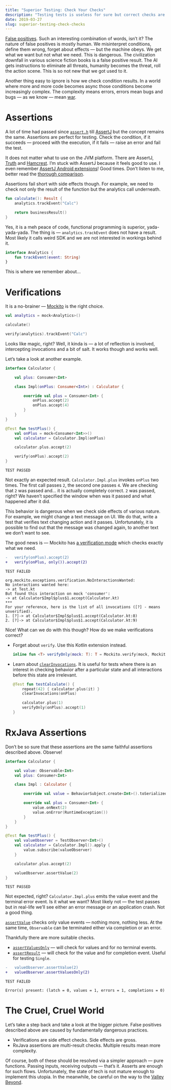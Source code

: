 ```yaml
---
title: "Superior Testing: Check Your Checks"
description: "Testing tests is useless for sure but correct checks are important!"
date: 2019-03-27
slug: superior-testing-check-checks
---
```


[False positives](https://en.wikipedia.org/wiki/False_positives_and_false_negatives#False_positive_error).
Such an interesting combination of words, isn’t it?
The nature of false positives is mostly human.
We misinterpret conditions, define them wrong, forget about effects —
but the machine obeys. We get what we want but not what we need.
This is dangerous. The civilization downfall in various
science fiction books is a false positive result. The AI gets instructions
to eliminate all threats, humanity becomes the threat, roll the action scene.
This is so not new that we got used to it.

Another thing easy to ignore is how we check condition results.
In a world where more and more code becomes async those conditions become
increasingly complex. The complexity means errors, errors mean bugs and
bugs — as we know — mean [war](https://en.wikipedia.org/wiki/Starship_Troopers_(film)).

# Assertions

A lot of time had passed since [`assert.h`](https://en.wikipedia.org/wiki/Assert.h) till
[AssertJ](http://joel-costigliola.github.io/assertj/) but the concept remains the same.
Assertions are perfect for testing.
Check the condition, if it succeeds — proceed with the execution,
if it fails — raise an error and fail the test.

It does not matter what to use on the JVM platform. There are AssertJ,
[Truth](https://google.github.io/truth/) and [Hamcrest](http://hamcrest.org/).
I’m stuck with AssertJ because it feels good to use. I even remember
[AssertJ Android extensions](https://github.com/square/assertj-android)!
Good times. Don’t listen to me, better read
the [thorough comparison](https://google.github.io/truth/comparison).

Assertions fail short with side effects though. For example, we need to check
not only the result of the function but the analytics call underneath.

```kotlin
fun calculate(): Result {
    analytics.trackEvent("Calc")

    return businessResult()
}
```

Yes, it is a meh peace of code, functional programming is superior, yada-yada-yada.
The thing is — `analytics.trackEvent` does not have a result. Most likely
it calls weird SDK and we are not interested in workings behind it.

```kotlin
interface Analytics {
    fun trackEvent(event: String)
}
```

This is where we remember about...

# Verifications

It is a no-brainer — [Mockito](http://mockito.org/) is the right choice.

```kotlin
val analytics = mock<Analytics>()

calculate()

verify(analytics).trackEvent("Calc")
```

Looks like magic, right? Well, it kinda is — a lot of reflection is involved,
intercepting invocations and a bit of salt. It works though and works well.

Let’s take a look at another example.

```kotlin
interface Calculator {

    val plus: Consumer<Int>

    class Impl(onPlus: Consumer<Int>) : Calculator {

        override val plus = Consumer<Int> {
            onPlus.accept(2)
            onPlus.accept(4)
        }
    }
}
```
```kotlin
@Test fun testPlus() {
    val onPlus = mock<Consumer<Int>>()
    val calculator = Calculator.Impl(onPlus)

    calculator.plus.accept(2)

    verify(onPlus).accept(2)
}
```
```
TEST PASSED
```

Not exactly an expected result. `Calculator.Impl.plus` invokes `onPlus` two times.
The first call passes `2`, the second one passes `4`. We are checking that
`2` was passed and... it is actually completely correct. `2` was passed, right?
We haven’t specified the window when was it passed and what happened after it did.

This behavior is dangerous when we check side effects of various nature.
For example, we might change a text message on UI. We do that, write a test
that verifies text changing action and it passes. Unfortunately, it is possible
to find out that the message was changed again, to another text we don’t want to see.

The good news is — Mockito has [a verification mode](https://static.javadoc.io/org.mockito/mockito-core/2.25.1/org/mockito/Mockito.html#only--)
which checks exactly what we need.

```diff
-   verify(onPlus).accept(2)
+   verify(onPlus, only()).accept(2)
```
```
TEST FAILED

org.mockito.exceptions.verification.NoInteractionsWanted:
No interactions wanted here:
-> at Test.kt
But found this interaction on mock 'consumer':
-> at Calculator$Impl$plus$1.accept(Calculator.kt)
***
For your reference, here is the list of all invocations ([?] - means unverified).
1. [?]-> at Calculator$Impl$plus$1.accept(Calculator.kt:8)
2. [?]-> at Calculator$Impl$plus$1.accept(Calculator.kt:9)
```

Nice! What can we do with this though? How do we make verifications correct?

* Forget about `verify`. Use this Kotlin extension instead.

    ```kotlin
    inline fun <T> verifyOnly(mock: T): T = Mockito.verify(mock, Mockito.only())
    ```

* Learn about [`clearInvocations`](https://static.javadoc.io/org.mockito/mockito-core/2.25.1/org/mockito/Mockito.html#clearInvocations-T...-).
  It is useful for tests where there is an interest in checking behavior
  after a particular state and all interactions before this state are irrelevant.

    ```kotlin
    @Test fun testCalculate() {
        repeat(42) { calculator.plus(it) }
        clearInvocations(onPlus)

        calculator.plus(1)
        verifyOnly(onPlus).accept(1)
    }
    ```

# RxJava Assertions

Don’t be so sure that these assertions are the same faithful assertions described above.
Observe!

```kotlin
interface Calculator {

    val value: Observable<Int>
    val plus: Consumer<Int>

    class Impl : Calculator {

        override val value = BehaviorSubject.create<Int>().toSerialized()

        override val plus = Consumer<Int> {
            value.onNext(2)
            value.onError(RuntimeException())
        }
    }
}
```
```kotlin
@Test fun testPlus() {
    val valueObserver = TestObserver<Int>()
    val calculator = Calculator.Impl().apply {
        value.subscribe(valueObserver)
    }

    calculator.plus.accept(2)

    valueObserver.assertValue(2)
}
```
```
TEST PASSED
```

Not expected, right? `Calculator.Impl.plus` emits the value event and the terminal error event.
Is it what we want? Most likely not — the test passes but in real-life
we’ll see either an error message or an application crash. Not a good thing.

[`assertValue`](http://reactivex.io/RxJava/javadoc/io/reactivex/observers/BaseTestConsumer.html#assertValue-io.reactivex.functions.Predicate-)
checks only value events — nothing more, nothing less.
At the same time, `Observable` can be terminated either via completion or an error.

Thankfully there are more suitable checks.

* [`assertValuesOnly`](http://reactivex.io/RxJava/javadoc/io/reactivex/observers/BaseTestConsumer.html#assertValuesOnly-T...-) —
  will check for values and for no terminal events.
* [`assertResult`](http://reactivex.io/RxJava/javadoc/io/reactivex/observers/BaseTestConsumer.html#assertResult-T...-) —
  will check for the value and for completion event. Useful for testing `Single`.

```diff
-   valueObserver.assertValue(2)
+   valueObserver.assertValuesOnly(2)
```
```
TEST FAILED

Error(s) present: (latch = 0, values = 1, errors = 1, completions = 0)
```

# The Cruel, Cruel World

Let’s take a step back and take a look at the bigger picture.
False positives described above are caused by fundamentally dangerous practices.

* Verifications are side effect checks. Side effects are gross.
* RxJava assertions are multi-result checks. Multiple results mean more complexity.

Of course, both of these should be resolved via a simpler approach — pure functions.
Passing inputs, receiving outputs — that’s it. Asserts are enough for such flows.
Unfortunately, the state of tech is not mature enough to implement this utopia.
In the meanwhile, be careful on the way to the
[Valley Beyond](https://westworld.fandom.com/wiki/Valley_Beyond).

